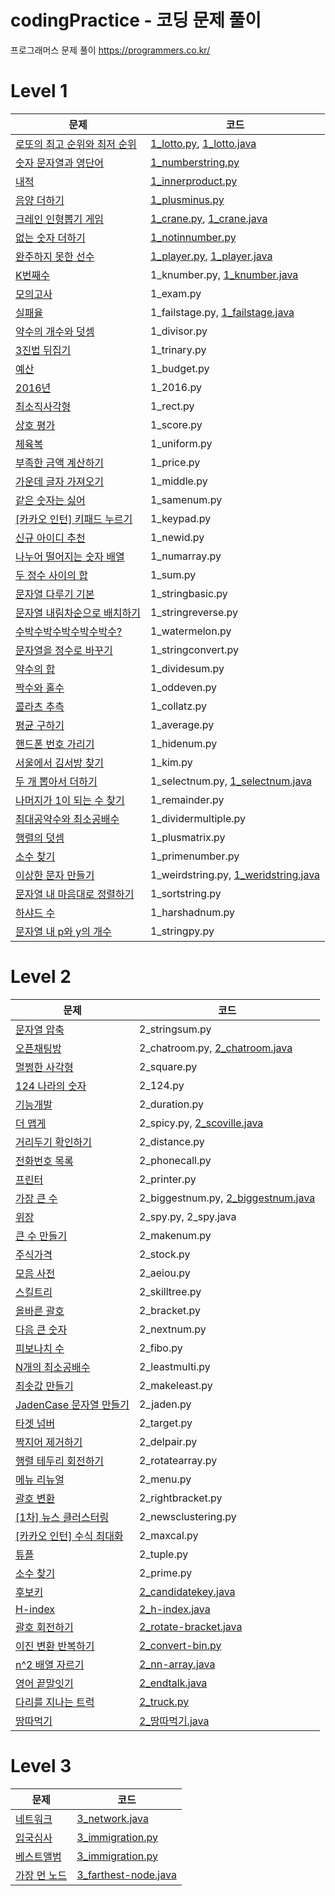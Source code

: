 # codingPractice - 코딩 문제 풀이
프로그래머스 문제 풀이
https://programmers.co.kr/

# Level 1 

|문제|코드|
|------|-----|
|[로또의 최고 순위와 최저 순위](https://programmers.co.kr/learn/courses/30/lessons/77484)|[1_lotto.py](https://github.com/Kyuyoung11/codingPractice/blob/master/python/level1/1_2016.py), [1_lotto.java](https://github.com/Kyuyoung11/codingPractice/blob/master/java/level1/1_lotto.java)|
|[숫자 문자열과 영단어](https://programmers.co.kr/learn/courses/30/lessons/81301)|[1_numberstring.py](https://github.com/Kyuyoung11/codingPractice/blob/master/python/level1/1_numberstring.py)|
|[내적](https://programmers.co.kr/learn/courses/30/lessons/70128)|[1_innerproduct.py](https://github.com/Kyuyoung11/codingPractice/blob/master/python/level1/1_innerproduct.py)|
|[음양 더하기](https://programmers.co.kr/learn/courses/30/lessons/76501)|[1_plusminus.py](https://github.com/Kyuyoung11/codingPractice/blob/master/python/level1/1_plusminus.py)|
|[크레인 인형뽑기 게임](https://programmers.co.kr/learn/courses/30/lessons/64061)|[1_crane.py](https://github.com/Kyuyoung11/codingPractice/blob/master/python/level1/1_crane.py), [1_crane.java](https://github.com/Kyuyoung11/codingPractice/blob/master/java/level1/1_crane.java)|
|[없는 숫자 더하기](https://programmers.co.kr/learn/courses/30/lessons/86051)|[1_notinnumber.py](https://github.com/Kyuyoung11/codingPractice/blob/master/python/level1/1_notinnumber.py)|
|[완주하지 못한 선수](https://programmers.co.kr/learn/courses/30/lessons/42576)|[1_player.py](https://github.com/Kyuyoung11/codingPractice/blob/master/python/level1/1_player.py), [1_player.java](https://github.com/Kyuyoung11/codingPractice/blob/master/java/level1/1_player.java)|
|[K번째수](https://programmers.co.kr/learn/courses/30/lessons/42748)|1_knumber.py, [1_knumber.java](https://github.com/Kyuyoung11/codingPractice/blob/master/java/level1/1_knumber.java)|
|[모의고사](https://programmers.co.kr/learn/courses/30/lessons/42840)|1_exam.py|
|[실패율](https://programmers.co.kr/learn/courses/30/lessons/42889)|1_failstage.py, [1_failstage.java](https://github.com/Kyuyoung11/codingPractice/blob/master/java/level1/1_failstage.java)|
|[약수의 개수와 덧셈](https://programmers.co.kr/learn/courses/30/lessons/77884)|1_divisor.py|
|[3진법 뒤집기](https://programmers.co.kr/learn/courses/30/lessons/68935)|1_trinary.py|
|[예산](https://programmers.co.kr/learn/courses/30/lessons/12982)|1_budget.py|
|[2016년](https://programmers.co.kr/learn/courses/30/lessons/12901)|1_2016.py|
|[최소직사각형](https://programmers.co.kr/learn/courses/30/lessons/86491)|1_rect.py|
|[상호 평가](https://programmers.co.kr/learn/courses/30/lessons/83201)|1_score.py|
|[체육복](https://programmers.co.kr/learn/courses/30/lessons/42862)|1_uniform.py|
|[부족한 금액 계산하기](https://programmers.co.kr/learn/courses/30/lessons/82612)|1_price.py|
|[가운데 글자 가져오기](https://programmers.co.kr/learn/courses/30/lessons/12903?language=python3)|1_middle.py|
|[같은 숫자는 싫어](https://programmers.co.kr/learn/courses/30/lessons/12906)|1_samenum.py|
|[[카카오 인턴] 키패드 누르기](https://programmers.co.kr/learn/courses/30/lessons/67256)|1_keypad.py|
|[신규 아이디 추천](https://programmers.co.kr/learn/courses/30/lessons/72410)|1_newid.py|
|[나누어 떨어지는 숫자 배열](https://programmers.co.kr/learn/courses/30/lessons/12910)|1_numarray.py|
|[두 정수 사이의 합](https://programmers.co.kr/learn/courses/30/lessons/12912)|1_sum.py|
|[문자열 다루기 기본](https://programmers.co.kr/learn/courses/30/lessons/12918)|1_stringbasic.py|
|[문자열 내림차순으로 배치하기](https://programmers.co.kr/learn/courses/30/lessons/12917)|1_stringreverse.py|
|[수박수박수박수박수박수?](https://programmers.co.kr/learn/courses/30/lessons/12922)|1_watermelon.py|
|[문자열을 정수로 바꾸기](https://programmers.co.kr/learn/courses/30/lessons/12925)|1_stringconvert.py|
|[약수의 합](https://programmers.co.kr/learn/courses/30/lessons/12928)|1_dividesum.py|
|[짝수와 홀수](https://programmers.co.kr/learn/courses/30/lessons/12937)|1_oddeven.py|
|[콜라츠 추측](https://programmers.co.kr/learn/courses/30/lessons/12943)|1_collatz.py|
|[평균 구하기](https://programmers.co.kr/learn/courses/30/lessons/12944)|1_average.py|
|[핸드폰 번호 가리기](https://programmers.co.kr/learn/courses/30/lessons/12948)|1_hidenum.py|
|[서울에서 김서방 찾기](https://programmers.co.kr/learn/courses/30/lessons/12919)|1_kim.py|
|[두 개 뽑아서 더하기](https://programmers.co.kr/learn/courses/30/lessons/68644)|1_selectnum.py, [1_selectnum.java](https://github.com/Kyuyoung11/codingPractice/blob/master/java/level1/1_selectnum.java)|
|[나머지가 1이 되는 수 찾기](https://programmers.co.kr/learn/courses/30/lessons/87389)|1_remainder.py|
|[최대공약수와 최소공배수](https://programmers.co.kr/learn/courses/30/lessons/12940)|1_dividermultiple.py|
|[행렬의 덧셈](https://programmers.co.kr/learn/courses/30/lessons/12950)|1_plusmatrix.py|
|[소수 찾기](https://programmers.co.kr/learn/courses/30/lessons/12921)|1_primenumber.py|
|[이상한 문자 만들기](https://programmers.co.kr/learn/courses/30/lessons/12930)|1_weirdstring.py, [1_weridstring.java](https://github.com/Kyuyoung11/codingPractice/blob/master/java/level1/1_weirdstring.java)|
|[문자열 내 마음대로 정렬하기](https://programmers.co.kr/learn/courses/30/lessons/12915)|1_sortstring.py|
|[하샤드 수](https://programmers.co.kr/learn/courses/30/lessons/12947)|1_harshadnum.py|
|[문자열 내 p와 y의 개수](https://programmers.co.kr/learn/courses/30/lessons/12916)|1_stringpy.py|




# Level 2

| 문제                                                                            | 코드                                                                                                                           |
|-------------------------------------------------------------------------------|------------------------------------------------------------------------------------------------------------------------------|
| [문자열 압축](https://programmers.co.kr/learn/courses/30/lessons/60057)            | 2_stringsum.py                                                                                                               |
| [오픈채팅방](https://programmers.co.kr/learn/courses/30/lessons/42888)             | 2_chatroom.py, [2_chatroom.java](https://github.com/Kyuyoung11/codingPractice/blob/master/java/level2/2_chatroom.java)       |
| [멀쩡한 사각형](https://programmers.co.kr/learn/courses/30/lessons/62048)           | 2_square.py                                                                                                                  |
| [124 나라의 숫자](https://programmers.co.kr/learn/courses/30/lessons/12899)        | 2_124.py                                                                                                                     |
| [기능개발](https://programmers.co.kr/learn/courses/30/lessons/42586)              | 2_duration.py                                                                                                                |
| [더 맵게](https://programmers.co.kr/learn/courses/30/lessons/42626)              | 2_spicy.py, [2_scoville.java](https://github.com/Kyuyoung11/codingPractice/blob/master/java/level2/2_scoville.java)          |
| [거리두기 확인하기](https://programmers.co.kr/learn/courses/30/lessons/81302)         | 2_distance.py                                                                                                                |
| [전화번호 목록](https://programmers.co.kr/learn/courses/30/lessons/42577)           | 2_phonecall.py                                                                                                               |
| [프린터](https://programmers.co.kr/learn/courses/30/lessons/42587)               | 2_printer.py                                                                                                                 |
| [가장 큰 수](https://programmers.co.kr/learn/courses/30/lessons/42746)            | 2_biggestnum.py, [2_biggestnum.java](https://github.com/Kyuyoung11/codingPractice/blob/master/java/level2/2_biggestnum.java) |
| [위장](https://programmers.co.kr/learn/courses/30/lessons/42578)                | 2_spy.py, 2_spy.java                                                                                                         |
| [큰 수 만들기](https://programmers.co.kr/learn/courses/30/lessons/42883)           | 2_makenum.py                                                                                                                 |
| [주식가격](https://programmers.co.kr/learn/courses/30/lessons/42584)              | 2_stock.py                                                                                                                   |
| [모음 사전](https://programmers.co.kr/learn/courses/30/lessons/84512)             | 2_aeiou.py                                                                                                                   |
| [스킬트리](https://programmers.co.kr/learn/courses/30/lessons/49993)              | 2_skilltree.py                                                                                                               |
| [올바른 괄호](https://programmers.co.kr/learn/courses/30/lessons/12909)            | 2_bracket.py                                                                                                                 |
| [다음 큰 숫자](https://programmers.co.kr/learn/courses/30/lessons/12911)           | 2_nextnum.py                                                                                                                 |
| [피보나치 수](https://programmers.co.kr/learn/courses/30/lessons/12945)            | 2_fibo.py                                                                                                                    |
| [N개의 최소공배수](https://programmers.co.kr/learn/courses/30/lessons/12953)         | 2_leastmulti.py                                                                                                              |
| [최솟값 만들기](https://programmers.co.kr/learn/courses/30/lessons/12941)           | 2_makeleast.py                                                                                                               |
| [JadenCase 문자열 만들기](https://programmers.co.kr/learn/courses/30/lessons/12951) | 2_jaden.py                                                                                                                   |
| [타겟 넘버](https://programmers.co.kr/learn/courses/30/lessons/43165)             | 2_target.py                                                                                                                  |
| [짝지어 제거하기](https://programmers.co.kr/learn/courses/30/lessons/12973)          | 2_delpair.py                                                                                                                 |
| [행렬 테두리 회전하기](https://programmers.co.kr/learn/courses/30/lessons/77485)       | 2_rotatearray.py                                                                                                             |
| [메뉴 리뉴얼](https://programmers.co.kr/learn/courses/30/lessons/72411)            | 2_menu.py                                                                                                                    |
| [괄호 변환](https://programmers.co.kr/learn/courses/30/lessons/60058)             | 2_rightbracket.py                                                                                                            |
| [[1차] 뉴스 클러스터링](https://programmers.co.kr/learn/courses/30/lessons/17677)     | 2_newsclustering.py                                                                                                          |
| [[카카오 인턴] 수식 최대화](https://programmers.co.kr/learn/courses/30/lessons/67257)   | 2_maxcal.py                                                                                                                  |
| [튜플](https://programmers.co.kr/learn/courses/30/lessons/64065)                | 2_tuple.py                                                                                                                   |
| [소수 찾기](https://programmers.co.kr/learn/courses/30/lessons/42839)             | 2_prime.py                                                                                                                   |
| [후보키](https://programmers.co.kr/learn/courses/30/lessons/42890)               | [2_candidatekey.java](https://github.com/Kyuyoung11/codingPractice/blob/master/java/level2/2_candidatekey.java)              |
| [H-index](https://programmers.co.kr/learn/courses/30/lessons/42747)           | [2_h-index.java](https://github.com/Kyuyoung11/codingPractice/blob/master/java/level2/2_h-index.java)                        |
| [괄호 회전하기](https://programmers.co.kr/learn/courses/30/lessons/76502)           | [2_rotate-bracket.java](https://github.com/Kyuyoung11/codingPractice/blob/master/java/level2/2_rotate-bracket.java)          |
| [이진 변환 반복하기](https://programmers.co.kr/learn/courses/30/lessons/70129)        | [2_convert-bin.py](https://github.com/Kyuyoung11/codingPractice/blob/master/python/level2/2_convert-bin.py)                  |
| [n^2 배열 자르기](https://programmers.co.kr/learn/courses/30/lessons/87390)        | [2_nn-array.java](https://github.com/Kyuyoung11/codingPractice/blob/master/java/level2/2_nn-array.java)                      |
| [영어 끝말잇기](https://programmers.co.kr/learn/courses/30/lessons/12981)           | [2_endtalk.java](https://github.com/Kyuyoung11/codingPractice/blob/master/java/level2/2_endtalk.java)                        |
| [다리를 지나는 트럭](https://programmers.co.kr/learn/courses/30/lessons/42583)        | [2_truck.py](https://github.com/Kyuyoung11/codingPractice/blob/master/python/level2/2_truck.py)                              |
| [땅따먹기](https://school.programmers.co.kr/learn/courses/30/lessons/12913)              | [2_땅따먹기.java](https://github.com/Kyuyoung11/codingPractice/blob/master/java/level2/2_땅따먹기.java)                             |

# Level 3

|문제|코드|
|------|---|
|[네트워크](https://programmers.co.kr/learn/courses/30/lessons/43162)|[3_network.java](https://github.com/Kyuyoung11/codingPractice/blob/master/java/level3/3_network.java)|
|[입국심사](https://programmers.co.kr/learn/courses/30/lessons/43238)|[3_immigration.py](https://github.com/Kyuyoung11/codingPractice/blob/master/python/level3/3_immigration.py)|
|[베스트앨범](https://programmers.co.kr/learn/courses/30/lessons/42579)|[3_immigration.py](https://github.com/Kyuyoung11/codingPractice/blob/master/python/level3/3_bestalbum.py)|
|[가장 먼 노드](https://programmers.co.kr/learn/courses/30/lessons/49189)|[3_farthest-node.java](https://github.com/Kyuyoung11/codingPractice/blob/master/java/level3/3_farthest-node.java)|
